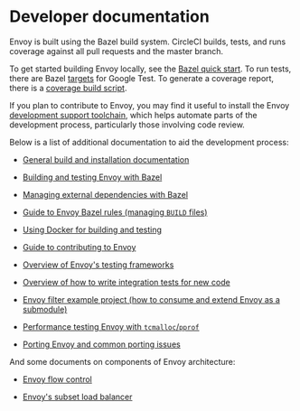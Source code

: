 # Developer documentation

Envoy is built using the Bazel build system. CircleCI builds, tests, and runs coverage against all pull requests and the master branch.

To get started building Envoy locally, see the [Bazel quick start](https://github.com/envoyproxy/envoy/blob/master/bazel/README.md#quick-start-bazel-build-for-developers).
To run tests, there are Bazel [targets](https://github.com/envoyproxy/envoy/blob/master/bazel/README.md#testing-envoy-with-bazel) for Google Test.
To generate a coverage report, there is a [coverage build script](https://github.com/envoyproxy/envoy/blob/master/bazel/README.md#coverage-builds).

If you plan to contribute to Envoy, you may find it useful to install the Envoy [development support toolchain](https://github.com/envoyproxy/envoy/blob/master/support/README.md), which helps automate parts of the development process, particularly those involving code review.

Below is a list of additional documentation to aid the development process:

- [General build and installation documentation](https://www.envoyproxy.io/docs/envoy/latest/install/install)

- [Building and testing Envoy with Bazel](https://github.com/envoyproxy/envoy/blob/master/bazel/README.md)

- [Managing external dependencies with Bazel](https://github.com/envoyproxy/envoy/blob/master/bazel/EXTERNAL_DEPS.md)

- [Guide to Envoy Bazel rules (managing `BUILD` files)](https://github.com/envoyproxy/envoy/blob/master/bazel/DEVELOPER.md)

- [Using Docker for building and testing](https://github.com/envoyproxy/envoy/tree/master/ci)

- [Guide to contributing to Envoy](https://github.com/envoyproxy/envoy/blob/master/CONTRIBUTING.md)

- [Overview of Envoy's testing frameworks](https://github.com/envoyproxy/envoy/blob/master/test/README.md)

- [Overview of how to write integration tests for new code](https://github.com/envoyproxy/envoy/blob/master/test/integration/README.md)

- [Envoy filter example project (how to consume and extend Envoy as a submodule)](https://github.com/envoyproxy/envoy-filter-example)

- [Performance testing Envoy with `tcmalloc`/`pprof`](https://github.com/envoyproxy/envoy/blob/master/bazel/PPROF.md)

- [Porting Envoy and common porting issues](https://github.com/envoyproxy/envoy/blob/master/PORTING.md)

And some documents on components of Envoy architecture:

- [Envoy flow control](https://github.com/envoyproxy/envoy/blob/master/source/docs/flow_control.md)

- [Envoy's subset load balancer](https://github.com/envoyproxy/envoy/blob/master/source/docs/subset_load_balancer.md)
